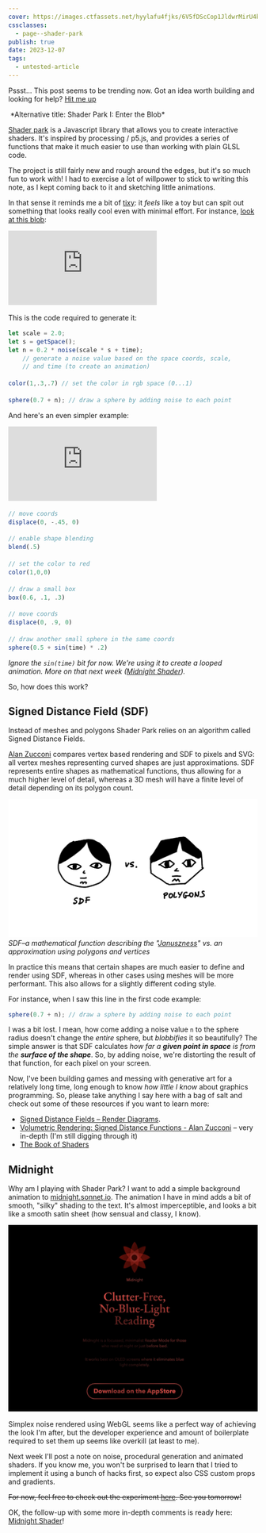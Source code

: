 ```yaml
---
cover: https://images.ctfassets.net/hyylafu4fjks/6V5fDScCop1JldwrMirU4k/8d244f82b29896cd27768be7082866ba/121229468_2704770533116212_5061190494302715619_n_18167306878053343.jpg
cssclasses:
  - page--shader-park
publish: true
date: 2023-12-07
tags:
  - untested-article
---
```


<p class='job-callout'>
Pssst... This post seems to be trending now. Got an idea worth building and looking for help? <a href='https://consulting.sonnet.io'>Hit me up</a>
</p>

<img src="https://www.potato.horse/_next/image?url=https%3A%2F%2Fimages.ctfassets.net%2Fhyylafu4fjks%2F6V5fDScCop1JldwrMirU4k%2F8d244f82b29896cd27768be7082866ba%2F121229468_2704770533116212_5061190494302715619_n_18167306878053343.jpg&w=1920&q=75" alt=""/>
*Alternative title: Shader Park I: Enter the Blob*

[Shader park](https://shaderpark.com) is a Javascript library that allows you to create interactive shaders. It's inspired by processing / p5.js, and provides a series of functions that make it much easier to use than working with plain GLSL code.

The project is still fairly new and rough around the edges, but it's so much fun to work with! I had to exercise a lot of willpower to stick to writing this note, as I kept coming back to it and sketching little animations.

In that sense it reminds me a bit of [tixy](https://tixy.land): it *feels* like a toy but can spit out something that looks really cool even with minimal effort. For instance, [look at this blob](https://www.youtube.com/watch?v=sz2mmM-kN1I):

<iframe src="https://shaderpark.com/embed/-Nl4jm_zJfCuBt4t2C9J" frameborder="0" style='aspect-ratio:4/3'></iframe>

This is the code required to generate it:

```javascript
let scale = 2.0;
let s = getSpace();
let n = 0.2 * noise(scale * s + time); 
	// generate a noise value based on the space coords, scale, 
	// and time (to create an animation)
	
color(1,.3,.7) // set the color in rgb space (0...1)

sphere(0.7 + n); // draw a sphere by adding noise to each point
```

And here's an even simpler example:

<iframe src="https://shaderpark.com/embed/-Nl4oPqg6gBLRIIlq8s1" frameborder="0" style='aspect-ratio: 4/3'></iframe>


```javascript
// move coords
displace(0, -.45, 0) 

// enable shape blending
blend(.5)    

// set the color to red        
color(1,0,0) 

// draw a small box
box(0.6, .1, .3) 

// move coords
displace(0, .9, 0) 

// draw another small sphere in the same coords
sphere(0.5 + sin(time) * .2) 
```

*Ignore the `sin(time)` bit for now. We're using it to create a looped animation. More on that next week ([Midnight Shader](<../Midnight Shader>)).*

So, how does this work?

## Signed Distance Field (SDF)

Instead of meshes and polygons Shader Park relies on an algorithm called Signed Distance Fields. 

[Alan Zucconi](https://www.alanzucconi.com) compares vertex based rendering and SDF to pixels and SVG: all vertex meshes representing curved shapes are just approximations. SDF represents entire shapes as mathematical functions, thus allowing for a much higher level of detail, whereas a 3D mesh will have a finite level of detail depending on its  polygon count. 

![](sdf-vs-polygons-janusz.webp)
*SDF–a mathematical function describing the "[Januszness](<../How to draw a Janusz>)" vs. an approximation using polygons and vertices*

In practice this means that certain shapes are much easier to define and render using SDF, whereas in other cases using meshes will be more performant. This also allows for a slightly different coding style. 

For instance, when I saw this line in the first code example:

```js
sphere(0.7 + n); // draw a sphere by adding noise to each point
```

I was a bit lost. I mean, how come adding a noise value `n` to the sphere radius doesn't change the *entire* sphere, but *blobbifies* it so beautifully? The simple answer is that SDF calculates *how far a **given point in space** is from the **surface of the shape***. So, by adding noise, we're distorting the result of that function, for each pixel on your screen.

Now, I've been building games and messing with generative art for a relatively long time, long enough to know *how little I know* about graphics programming.  So, please take anything I say here with a bag of salt and check out some of these resources if you want to learn more:

- [Signed Distance Fields – Render Diagrams](https://renderdiagrams.org/2017/12/28/signed-distance-fields/). 
- [Volumetric Rendering: Signed Distance Functions - Alan Zucconi](https://www.alanzucconi.com/2016/07/01/signed-distance-functions/) – very in-depth (I'm still digging through it)
- [The Book of Shaders](https://thebookofshaders.com/)

## Midnight

Why am I playing with Shader Park? I want to add a simple background animation to [midnight.sonnet.io](https://midnight.sonnet.io). The animation I have in mind adds a bit of smooth, "silky" shading to the text. It's almost imperceptible, and looks a bit like a smooth satin sheet (how sensual and classy, I know).

![](midnight-satin-experiment.webp)

Simplex noise rendered using WebGL seems like a perfect way of achieving the look I'm after, but the developer experience and amount of boilerplate required to set them up seems like overkill (at least to me).

Next week I'll post a note on noise, procedural generation and animated shaders. If you know me, you won't be surprised to learn that I tried to implement it using a bunch of hacks first, so expect also CSS custom props and gradients. 

~~For now, feel free to check out the experiment [here](https://night-reader-site-git-feat-shader-park-sonnet.vercel.app/). See you tomorrow!~~

OK, the follow-up with some more in-depth comments is ready here: [Midnight Shader](<../Midnight Shader>)!






